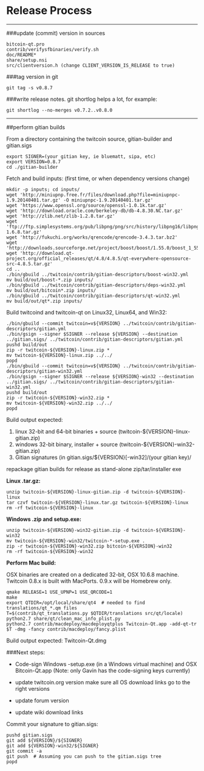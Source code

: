Release Process
====================

* * *

###update (commit) version in sources


	bitcoin-qt.pro
	contrib/verifysfbinaries/verify.sh
	doc/README*
	share/setup.nsi
	src/clientversion.h (change CLIENT_VERSION_IS_RELEASE to true)

###tag version in git

	git tag -s v0.8.7

###write release notes. git shortlog helps a lot, for example:

	git shortlog --no-merges v0.7.2..v0.8.0

* * *

##perform gitian builds

 From a directory containing the twitcoin source, gitian-builder and gitian.sigs
  
	export SIGNER=(your gitian key, ie bluematt, sipa, etc)
	export VERSION=0.8.7
	cd ./gitian-builder

 Fetch and build inputs: (first time, or when dependency versions change)

	mkdir -p inputs; cd inputs/
	wget 'http://miniupnp.free.fr/files/download.php?file=miniupnpc-1.9.20140401.tar.gz' -O miniupnpc-1.9.20140401.tar.gz'
	wget 'https://www.openssl.org/source/openssl-1.0.1k.tar.gz'
	wget 'http://download.oracle.com/berkeley-db/db-4.8.30.NC.tar.gz'
	wget 'http://zlib.net/zlib-1.2.8.tar.gz'
	wget 'ftp://ftp.simplesystems.org/pub/libpng/png/src/history/libpng16/libpng-1.6.8.tar.gz'
	wget 'http://fukuchi.org/works/qrencode/qrencode-3.4.3.tar.bz2'
	wget 'http://downloads.sourceforge.net/project/boost/boost/1.55.0/boost_1_55_0.tar.bz2'
	wget 'http://download.qt-project.org/official_releases/qt/4.8/4.8.5/qt-everywhere-opensource-src-4.8.5.tar.gz'
	cd ..
	./bin/gbuild ../twitcoin/contrib/gitian-descriptors/boost-win32.yml
	mv build/out/boost-*.zip inputs/
	./bin/gbuild ../twitcoin/contrib/gitian-descriptors/deps-win32.yml
	mv build/out/bitcoin*.zip inputs/
	./bin/gbuild ../twitcoin/contrib/gitian-descriptors/qt-win32.yml
	mv build/out/qt*.zip inputs/

 Build twitcoind and twitcoin-qt on Linux32, Linux64, and Win32:
  
	./bin/gbuild --commit twitcoin=v${VERSION} ../twitcoin/contrib/gitian-descriptors/gitian.yml
	./bin/gsign --signer $SIGNER --release ${VERSION} --destination ../gitian.sigs/ ../twitcoin/contrib/gitian-descriptors/gitian.yml
	pushd build/out
	zip -r twitcoin-${VERSION}-linux.zip *
	mv twitcoin-${VERSION}-linux.zip ../../
	popd
	./bin/gbuild --commit twitcoin=v${VERSION} ../twitcoin/contrib/gitian-descriptors/gitian-win32.yml
	./bin/gsign --signer $SIGNER --release ${VERSION}-win32 --destination ../gitian.sigs/ ../twitcoin/contrib/gitian-descriptors/gitian-win32.yml
	pushd build/out
	zip -r twitcoin-${VERSION}-win32.zip *
	mv twitcoin-${VERSION}-win32.zip ../../
	popd

  Build output expected:

  1. linux 32-bit and 64-bit binaries + source (twitcoin-${VERSION}-linux-gitian.zip)
  2. windows 32-bit binary, installer + source (twitcoin-${VERSION}-win32-gitian.zip)
  3. Gitian signatures (in gitian.sigs/${VERSION}[-win32]/(your gitian key)/

repackage gitian builds for release as stand-alone zip/tar/installer exe

**Linux .tar.gz:**

	unzip twitcoin-${VERSION}-linux-gitian.zip -d twitcoin-${VERSION}-linux
	tar czvf twitcoin-${VERSION}-linux.tar.gz twitcoin-${VERSION}-linux
	rm -rf twitcoin-${VERSION}-linux

**Windows .zip and setup.exe:**

	unzip twitcoin-${VERSION}-win32-gitian.zip -d twitcoin-${VERSION}-win32
	mv twitcoin-${VERSION}-win32/twitcoin-*-setup.exe .
	zip -r twitcoin-${VERSION}-win32.zip bitcoin-${VERSION}-win32
	rm -rf twitcoin-${VERSION}-win32

**Perform Mac build:**

  OSX binaries are created on a dedicated 32-bit, OSX 10.6.8 machine.
  Twitcoin 0.8.x is built with MacPorts.  0.9.x will be Homebrew only.

	qmake RELEASE=1 USE_UPNP=1 USE_QRCODE=1
	make
	export QTDIR=/opt/local/share/qt4  # needed to find translations/qt_*.qm files
	T=$(contrib/qt_translations.py $QTDIR/translations src/qt/locale)
	python2.7 share/qt/clean_mac_info_plist.py
	python2.7 contrib/macdeploy/macdeployqtplus Twitcoin-Qt.app -add-qt-tr $T -dmg -fancy contrib/macdeploy/fancy.plist

 Build output expected: Twitcoin-Qt.dmg

###Next steps:

* Code-sign Windows -setup.exe (in a Windows virtual machine) and
  OSX Bitcoin-Qt.app (Note: only Gavin has the code-signing keys currently)

* update twitcoin.org version
  make sure all OS download links go to the right versions

* update forum version

* update wiki download links

Commit your signature to gitian.sigs:

	pushd gitian.sigs
	git add ${VERSION}/${SIGNER}
	git add ${VERSION}-win32/${SIGNER}
	git commit -a
	git push  # Assuming you can push to the gitian.sigs tree
	popd


